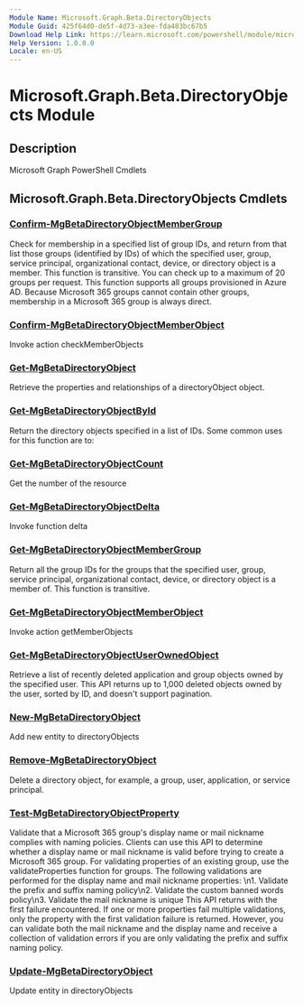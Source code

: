 ```yaml
---
Module Name: Microsoft.Graph.Beta.DirectoryObjects
Module Guid: 425f64d0-de5f-4d73-a3ee-fda483bc67b5
Download Help Link: https://learn.microsoft.com/powershell/module/microsoft.graph.beta.directoryobjects
Help Version: 1.0.0.0
Locale: en-US
---
```


# Microsoft.Graph.Beta.DirectoryObjects Module
## Description
Microsoft Graph PowerShell Cmdlets

## Microsoft.Graph.Beta.DirectoryObjects Cmdlets
### [Confirm-MgBetaDirectoryObjectMemberGroup](Confirm-MgBetaDirectoryObjectMemberGroup.md)
Check for membership in a specified list of group IDs, and return from that list those groups (identified by IDs) of which the specified user, group, service principal, organizational contact, device, or directory object is a member.
This function is transitive.
You can check up to a maximum of 20 groups per request.
This function supports all groups provisioned in Azure AD.
Because Microsoft 365 groups cannot contain other groups, membership in a Microsoft 365 group is always direct.

### [Confirm-MgBetaDirectoryObjectMemberObject](Confirm-MgBetaDirectoryObjectMemberObject.md)
Invoke action checkMemberObjects

### [Get-MgBetaDirectoryObject](Get-MgBetaDirectoryObject.md)
Retrieve the properties and relationships of a directoryObject object.

### [Get-MgBetaDirectoryObjectById](Get-MgBetaDirectoryObjectById.md)
Return the directory objects specified in a list of IDs.
Some common uses for this function are to:

### [Get-MgBetaDirectoryObjectCount](Get-MgBetaDirectoryObjectCount.md)
Get the number of the resource

### [Get-MgBetaDirectoryObjectDelta](Get-MgBetaDirectoryObjectDelta.md)
Invoke function delta

### [Get-MgBetaDirectoryObjectMemberGroup](Get-MgBetaDirectoryObjectMemberGroup.md)
Return all the group IDs for the groups that the specified user, group, service principal, organizational contact, device, or directory object is a member of.
This function is transitive.

### [Get-MgBetaDirectoryObjectMemberObject](Get-MgBetaDirectoryObjectMemberObject.md)
Invoke action getMemberObjects

### [Get-MgBetaDirectoryObjectUserOwnedObject](Get-MgBetaDirectoryObjectUserOwnedObject.md)
Retrieve a list of recently deleted application and group objects owned by the specified user.
This API returns up to 1,000 deleted objects owned by the user, sorted by ID, and doesn't support pagination.

### [New-MgBetaDirectoryObject](New-MgBetaDirectoryObject.md)
Add new entity to directoryObjects

### [Remove-MgBetaDirectoryObject](Remove-MgBetaDirectoryObject.md)
Delete a directory object, for example, a group, user, application, or service principal.

### [Test-MgBetaDirectoryObjectProperty](Test-MgBetaDirectoryObjectProperty.md)
Validate that a Microsoft 365 group's display name or mail nickname complies with naming policies.
Clients can use this API to determine whether a display name or mail nickname is valid before trying to create a Microsoft 365 group.
For validating properties of an existing group, use the validateProperties function for groups.
The following validations are performed for the display name and mail nickname properties: \n1.
Validate the prefix and suffix naming policy\n2.
Validate the custom banned words policy\n3.
Validate the mail nickname is unique This API returns with the first failure encountered.
If one or more properties fail multiple validations, only the property with the first validation failure is returned.
However, you can validate both the mail nickname and the display name and receive a collection of validation errors if you are only validating the prefix and suffix naming policy.

### [Update-MgBetaDirectoryObject](Update-MgBetaDirectoryObject.md)
Update entity in directoryObjects

